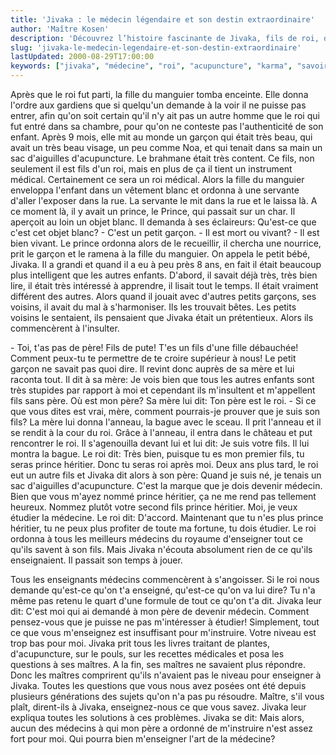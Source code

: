 ```yaml
---
title: 'Jivaka : le médecin légendaire et son destin extraordinaire'
author: 'Maître Kosen'
description: 'Découvrez l’histoire fascinante de Jivaka, fils de roi, devenu médecin légendaire grâce à son intelligence et sa quête de savoir. Jivaka et la médecine.'
slug: 'jivaka-le-medecin-legendaire-et-son-destin-extraordinaire'
lastUpdated: 2000-08-29T17:00:00
keywords: ["jivaka", "médecine", "roi", "acupuncture", "karma", "savoir", "intelligence", "destin", "spiritualité", "héritage"]
---
```


Après que le roi fut parti, la fille du manguier tomba enceinte. Elle donna l'ordre aux gardiens que si quelqu'un demande à la voir il ne puisse pas entrer, afin qu'on soit certain qu'il n'y ait pas un autre homme que le roi qui fut entré dans sa chambre, pour qu'on ne conteste pas l'authenticité de son enfant. Après 9 mois, elle mit au monde un garçon qui était très beau, qui avait un très beau visage, un peu comme Noa, et qui tenait dans sa main un sac d'aiguilles d'acupuncture. Le brahmane était très content. Ce fils, non seulement il est fils d'un roi, mais en plus de ça il tient un instrument médical. Certainement ce sera un roi médical. Alors la fille du manguier enveloppa l'enfant dans un vêtement blanc et ordonna à une servante d'aller l'exposer dans la rue. La servante le mit dans la rue et le laissa là. A ce moment là, il y avait un prince, le Prince, qui passait sur un char. Il aperçoit au loin un objet blanc. Il demanda à ses éclaireurs: Qu'est-ce que c'est cet objet blanc? - C'est un petit garçon. - Il est mort ou vivant? - Il est bien vivant. Le prince ordonna alors de le recueillir, il chercha une nourrice, prit le garçon et le ramena à la fille du manguier. On appela le petit bébé, Jivaka. Il a grandi et quand il a eu à peu près 8 ans, en fait il était beaucoup plus intelligent que les autres enfants. D'abord, il savait déjà très, très bien lire, il était très intéressé à apprendre, il lisait tout le temps. Il était vraiment différent des autres. Alors quand il jouait avec d'autres petits garçons, ses voisins, il avait du mal à s'harmoniser. Ils les trouvait bêtes. Les petits voisins le sentaient, ils pensaient que Jivaka était un prétentieux. Alors ils commencèrent à l'insulter.

\- Toi, t'as pas de père! Fils de pute! T'es un fils d'une fille débauchée! Comment peux-tu te permettre de te croire supérieur à nous! Le petit garçon ne savait pas quoi dire. Il revint donc auprès de sa mère et lui raconta tout. Il dit à sa mère: Je vois bien que tous les autres enfants sont très stupides par rapport à moi et cependant ils m'insultent et m'appellent fils sans père. Où est mon père? Sa mère lui dit: Ton père est le roi. - Si ce que vous dites est vrai, mère, comment pourrais-je prouver que je suis son fils? La mère lui donna l'anneau, la bague avec le sceau. Il prit l'anneau et il se rendit à la cour du roi. Grâce à l'anneau, il entra dans le château et put rencontrer le roi. Il s'agenouilla devant lui et lui dit: Je suis votre fils. Il lui montra la bague. Le roi dit: Très bien, puisque tu es mon premier fils, tu seras prince héritier. Donc tu seras roi après moi. Deux ans plus tard, le roi eut un autre fils et Jivaka dit alors à son père: Quand je suis né, je tenais un sac d'aiguilles d'acupuncture. C'est la marque que je dois devenir médecin. Bien que vous m'ayez nommé prince héritier, ça ne me rend pas tellement heureux. Nommez plutôt votre second fils prince héritier. Moi, je veux étudier la médecine. Le roi dit: D'accord. Maintenant que tu n'es plus prince héritier, tu ne peux plus profiter de toute ma fortune, tu dois étudier. Le roi ordonna à tous les meilleurs médecins du royaume d'enseigner tout ce qu'ils savent à son fils. Mais Jivaka n'écouta absolument rien de ce qu'ils enseignaient. Il passait son temps à jouer.

Tous les enseignants médecins commencèrent à s'angoisser. Si le roi nous demande qu'est-ce qu'on t'a enseigné, qu'est-ce qu'on va lui dire? Tu n'a même pas retenu le quart d'une formule de tout ce qu'on t'a dit. Jivaka leur dit: C'est moi qui ai demandé à mon père de devenir médecin. Comment pensez-vous que je puisse ne pas m'intéresser à étudier! Simplement, tout ce que vous m'enseignez est insuffisant pour m'instruire. Votre niveau est trop bas pour moi. Jivaka prit tous les livres traitant de plantes, d'acupuncture, sur le pouls, sur les recettes médicales et posa les questions à ses maîtres. A la fin, ses maîtres ne savaient plus répondre. Donc les maîtres comprirent qu'ils n'avaient pas le niveau pour enseigner à Jivaka. Toutes les questions que vous nous avez posées ont été depuis plusieurs générations des sujets qu'on n'a pas pu résoudre. Maître, s'il vous plaît, dirent-ils à Jivaka, enseignez-nous ce que vous savez. Jivaka leur expliqua toutes les solutions à ces problèmes. Jivaka se dit: Mais alors, aucun des médecins à qui mon père a ordonné de m'instruire n'est assez fort pour moi. Qui pourra bien m'enseigner l'art de la médecine? 
